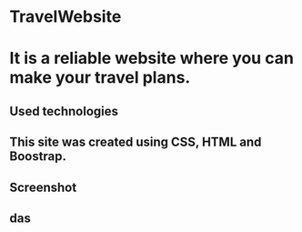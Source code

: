 <h1>TravelWebsite<h1>

It is a reliable website where you can make your travel plans.

<h2>Used technologies<h2>

This site was created using CSS, HTML and Boostrap.

<h2>Screenshot<h2>
das
